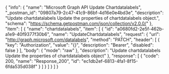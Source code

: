 {
  "info": {
    "name": "Microsoft Graph API Update Chartdatalabels",
    "_postman_id": "09807a79-2c47-41c9-86bf-4d16e0e4bd3e",
    "description": "Update chartdatalabels Update the properties of chartdatalabels object.",
    "schema": "https://schema.getpostman.com/json/collection/v2.0.0/"
  },
  "item": [
    {
      "name": "chartdatalabels",
      "item": [
        {
          "id": "a0680fd2-2e5f-462b-a1e9-40f9377f30b6",
          "name": "UpdateChartdatalabels",
          "request": {
            "url": "http://graph.microsoft.com/datalabels",
            "method": "PATCH",
            "header": [
              {
                "key": "Authorization",
                "value": "{}",
                "description": "Bearer",
                "disabled": false
              }
            ],
            "body": {
              "mode": "raw"
            },
            "description": "Update chartdatalabels Update the properties of chartdatalabels object"
          },
          "response": [
            {
              "code": 200,
              "name": "Response_200",
              "id": "ec1db2ef-6813-4fa1-8f15-6fda535d038f"
            }
          ]
        }
      ]
    }
  ]
}